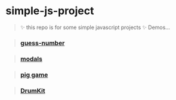 # simple-js-project

> ✨ this repo is for some simple javascript projects ✨
> Demos...

> ### [guess-number](https://aboozarhoseini.github.io/simple-js-projects/guess_my_number/index.html)

> ### [modals](https://aboozarhoseini.github.io/simple-js-projects/modals/index.html)

> ### [pig game](https://aboozarhoseini.github.io/simple-js-projects/pig-game/index.html)

> ### [DrumKit](https://aboozarhoseini.github.io/simple-js-projects/DrumKit/index.html)
